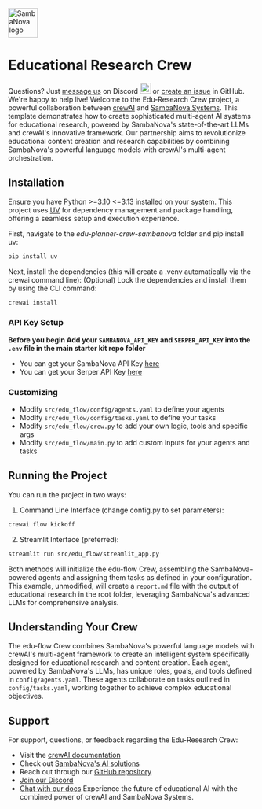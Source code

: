 <picture>
<a href="https://sambanova.ai/"\>
<source media="(prefers-color-scheme: dark)" srcset="../images/SambaNova-light-logo-1.png" height="60">
<img alt="SambaNova logo" src="../../../images/SambaNova-dark-logo-1.png" height="60">
</picture>
</a>

# Educational Research Crew

Questions? Just <a href="https://discord.gg/54bNAqRw" target="_blank">message us</a> on Discord <a href="https://discord.gg/54bNAqRw" target="_blank"><img src="https://github.com/sambanova/ai-starter-kit/assets/150964187/aef53b52-1dc0-4cbf-a3be-55048675f583" alt="Discord" width="22"/></a> or <a href="https://github.com/sambanova/ai-starter-kit/issues/new/choose" target="_blank">create an issue</a> in GitHub. We're happy to help live!
Welcome to the Edu-Research Crew project, a powerful collaboration between [crewAI](https://crewai.com) and [SambaNova Systems](https://sambanova.ai). This template demonstrates how to create sophisticated multi-agent AI systems for educational research, powered by SambaNova's state-of-the-art LLMs and crewAI's innovative framework. Our partnership aims to revolutionize educational content creation and research capabilities by combining SambaNova's powerful language models with crewAI's multi-agent orchestration.

## Installation
Ensure you have Python >=3.10 <=3.13 installed on your system. This project uses [UV](https://docs.astral.sh/uv/) for dependency management and package handling, offering a seamless setup and execution experience.

First, navigate to the *edu-planner-crew-sambanova* folder and pip install uv:

```bash
pip install uv
```

Next, install the dependencies (this will create a .venv automatically via the crewai command line):
(Optional) Lock the dependencies and install them by using the CLI command:
```bash
crewai install
```

### API Key Setup 
**Before you begin Add your `SAMBANOVA_API_KEY` and `SERPER_API_KEY` into the `.env` file in the main starter kit repo folder**
- You can get your SambaNova API Key [here](https://docs.astral.sh/uv/)
- You can get your Serper API Key [here](https://serper.dev/)

### Customizing
- Modify `src/edu_flow/config/agents.yaml` to define your agents
- Modify `src/edu_flow/config/tasks.yaml` to define your tasks
- Modify `src/edu_flow/crew.py` to add your own logic, tools and specific args
- Modify `src/edu_flow/main.py` to add custom inputs for your agents and tasks

## Running the Project
You can run the project in two ways:
1. Command Line Interface (change config.py to set parameters):
```bash
crewai flow kickoff
```
2. Streamlit Interface (preferred):
```bash
streamlit run src/edu_flow/streamlit_app.py
```
Both methods will initialize the edu-flow Crew, assembling the SambaNova-powered agents and assigning them tasks as defined in your configuration.
This example, unmodified, will create a `report.md` file with the output of educational research in the root folder, leveraging SambaNova's advanced LLMs for comprehensive analysis.

## Understanding Your Crew
The edu-flow Crew combines SambaNova's powerful language models with crewAI's multi-agent framework to create an intelligent system specifically designed for educational research and content creation. Each agent, powered by SambaNova's LLMs, has unique roles, goals, and tools defined in `config/agents.yaml`. These agents collaborate on tasks outlined in `config/tasks.yaml`, working together to achieve complex educational objectives.

## Support
For support, questions, or feedback regarding the Edu-Research Crew:
- Visit the [crewAI documentation](https://docs.crewai.com)
- Check out [SambaNova's AI solutions](https://sambanova.ai)
- Reach out through our [GitHub repository](https://github.com/joaomdmoura/crewai)
- [Join our Discord](https://discord.com/invite/X4JWnZnxPb)
- [Chat with our docs](https://chatg.pt/DWjSBZn)
Experience the future of educational AI with the combined power of crewAI and SambaNova Systems.